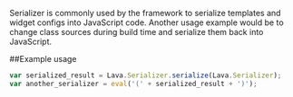 
Serializer is commonly used by the framework to serialize templates and widget configs into JavaScript code.
Another usage example would be to change class sources during build time and serialize them back into JavaScript.

##Example usage

```javascript
var serialized_result = Lava.Serializer.serialize(Lava.Serializer);
var another_serializer = eval('(' + serialized_result + ')');
```